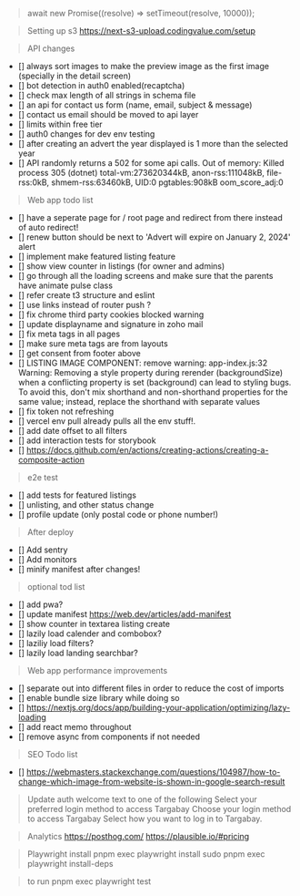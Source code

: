 > await new Promise((resolve) => setTimeout(resolve, 10000));

> Setting up s3
> https://next-s3-upload.codingvalue.com/setup

> API changes

-   [] always sort images to make the preview image as the first image (specially in the detail screen)
-   [] bot detection in auth0 enabled(recaptcha)
-   [] check max length of all strings in schema file
-   [] an api for contact us form (name, email, subject & message)
-   [] contact us email should be moved to api layer
-   [] limits within free tier
-   [] auth0 changes for dev env testing
-   [] after creating an advert the year displayed is 1 more than the selected year
-   [] API randomly returns a 502 for some api calls. Out of memory: Killed process 305 (dotnet) total-vm:273620344kB, anon-rss:111048kB, file-rss:0kB, shmem-rss:63460kB, UID:0 pgtables:908kB oom_score_adj:0

> Web app todo list
-   [] have a seperate page for / root page and redirect from there instead of auto redirect!
-   [] renew button should be next to 'Advert will expire on January 2, 2024' alert
-   [] implement make featured listing feature
-   [] show view counter in listings (for owner and admins)
-   [] go through all the loading screens and make sure that the parents have animate pulse class
-   [] refer create t3 structure and eslint
-   [] use links instead of router push ?
-   [] fix chrome third party cookies blocked warning
-   [] update displayname and signature in zoho mail
-   [] fix meta tags in all pages
-   [] make sure meta tags are from layouts
-   [] get consent from footer above
-   [] LISTING IMAGE COMPONENT: remove warning: app-index.js:32 Warning: Removing a style property during rerender (backgroundSize) when a conflicting property is set (background) can lead to styling bugs. To avoid this, don't mix shorthand and non-shorthand properties for the same value; instead, replace the shorthand with separate values
-   [] fix token not refreshing
-   [] vercel env pull already pulls all the env stuff!. 
-   [] add date offset to all filters
-   [] add interaction tests for storybook
-   [] https://docs.github.com/en/actions/creating-actions/creating-a-composite-action

> e2e test
-   [] add tests for featured listings
-   [] unlisting, and other status change
-   [] profile update (only postal code or phone number!)

> After deploy

-   [] Add sentry
-   [] Add monitors
-   [] minify manifest after changes!

> optional tod list

-   [] add pwa?
-   [] update manifest https://web.dev/articles/add-manifest
-   [] show counter in textarea listing create
-   [] lazily load calender and combobox?
-   [] laziliy load filters?
-   [] lazily load landing searchbar?

> Web app performance improvements

-   [] separate out into different files in order to reduce the cost of imports
-   [] enable bundle size library while doing so
-   [] https://nextjs.org/docs/app/building-your-application/optimizing/lazy-loading
-   [] add react memo throughout
-   [] remove async from components if not needed

> SEO Todo list

-   [] https://webmasters.stackexchange.com/questions/104987/how-to-change-which-image-from-website-is-shown-in-google-search-result

> Update auth welcome text to one of the following
> Select your preferred login method to access Targabay
> Choose your login method to access Targabay
> Select how you want to log in to Targabay.

> Analytics
> https://posthog.com/
> https://plausible.io/#pricing


> Playwright
> install
pnpm exec playwright install
sudo pnpm exec playwright install-deps

> to run
pnpm exec playwright test

